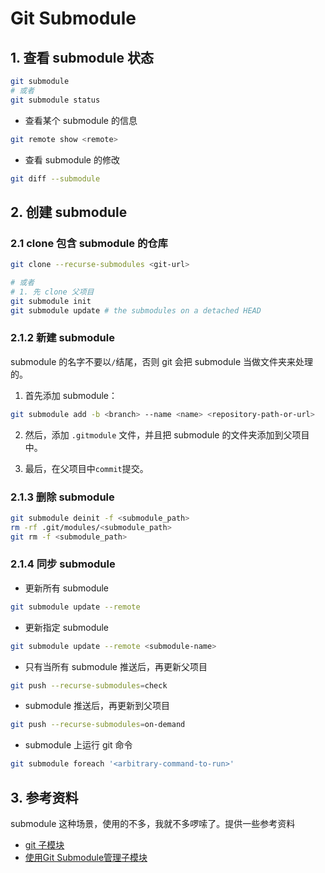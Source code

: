 # Git Submodule

## 1. 查看 submodule 状态

```sh
git submodule
# 或者
git submodule status
```

* 查看某个 submodule 的信息

```sh
git remote show <remote>
```

* 查看 submodule 的修改

```sh
git diff --submodule
```

## 2. 创建 submodule

### 2.1 clone 包含 submodule 的仓库

```sh
git clone --recurse-submodules <git-url>

# 或者
# 1. 先 clone 父项目
git submodule init
git submodule update # the submodules on a detached HEAD
```

### 2.1.2 新建 submodule

submodule 的名字不要以`/`结尾，否则 git 会把 submodule 当做文件夹来处理的。

1. 首先添加 submodule：

```sh
git submodule add -b <branch> --name <name> <repository-path-or-url>
```

2. 然后，添加 `.gitmodule` 文件，并且把 submodule 的文件夹添加到父项目中。

3. 最后，在父项目中`commit`提交。

### 2.1.3 删除 submodule

```sh
git submodule deinit -f <submodule_path>
rm -rf .git/modules/<submodule_path>
git rm -f <submodule_path>
```

### 2.1.4 同步 submodule

* 更新所有 submodule

```sh
git submodule update --remote
```

* 更新指定 submodule

```sh
git submodule update --remote <submodule-name>
```

* 只有当所有 submodule 推送后，再更新父项目

```sh
git push --recurse-submodules=check
```

* submodule 推送后，再更新到父项目

```sh
git push --recurse-submodules=on-demand
```

* submodule 上运行 git 命令

```sh
git submodule foreach '<arbitrary-command-to-run>'
```

## 3. 参考资料

submodule 这种场景，使用的不多，我就不多啰嗦了。提供一些参考资料

* [git 子模块](https://git-scm.com/book/zh/v2/Git-工具-子模块)
* [使用Git Submodule管理子模块](https://segmentfault.com/a/1190000003076028)
